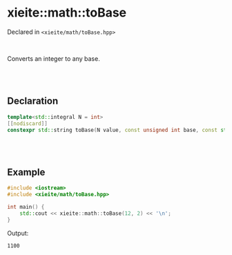 # xieite::math::toBase
Declared in `<xieite/math/toBase.hpp>`

<br/>

Converts an integer to any base.

<br/><br/>

## Declaration
```cpp
template<std::integral N = int>
[[nodiscard]]
constexpr std::string toBase(N value, const unsigned int base, const std::string_view digits = "0123456789abcdefghijklmnopqrstuvwxyz") noexcept;
```

<br/><br/>

## Example
```cpp
#include <iostream>
#include <xieite/math/toBase.hpp>

int main() {
	std::cout << xieite::math::toBase(12, 2) << '\n';
}
```
Output:
```
1100
```
